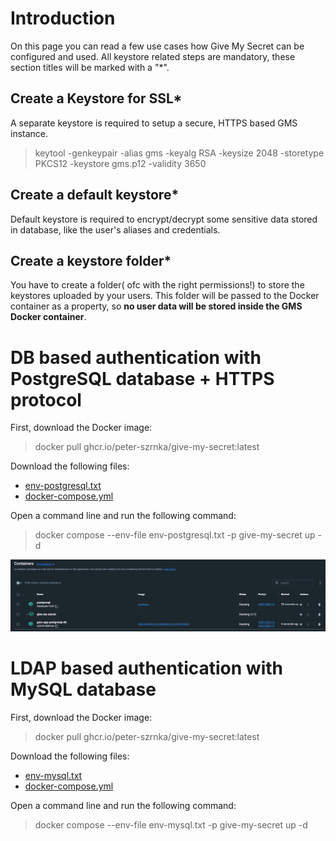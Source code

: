 # Introduction
On this page you can read a few use cases how Give My Secret can be configured and used. All keystore related steps are mandatory, these section titles will be marked with a "*".

## Create a Keystore for SSL*
A separate keystore is required to setup a secure, HTTPS based GMS instance.

> keytool -genkeypair -alias gms -keyalg RSA -keysize 2048 -storetype PKCS12 -keystore gms.p12 -validity 3650

## Create a default keystore*
Default keystore is required to encrypt/decrypt some sensitive data stored in database, like the user's aliases and credentials.

## Create a keystore folder*
You have to create a folder( ofc with the right permissions!) to store the keystores uploaded by your users. This folder will be passed to the Docker container as a property, so **no user data will be stored inside the GMS Docker container**.

# DB based authentication with PostgreSQL database + HTTPS protocol
First, download the Docker image:

> docker pull ghcr.io/peter-szrnka/give-my-secret:latest

Download the following files:
- [env-postgresql.txt](https://github.com/peter-szrnka/give-my-secret/blob/main/batch-files/db-authentication/env-postgresql.txt)
- [docker-compose.yml](https://github.com/peter-szrnka/give-my-secret/blob/main/batch-files/db-authentication/docker-compose.yml)

Open a command line and run the following command:

> docker compose --env-file env-postgresql.txt -p give-my-secret up -d

![image](docker-screenshot.png)

# LDAP based authentication with MySQL database
First, download the Docker image:

> docker pull ghcr.io/peter-szrnka/give-my-secret:latest

Download the following files:
- [env-mysql.txt](https://github.com/peter-szrnka/give-my-secret/blob/main/batch-files/db-authentication/env-mysql.txt)
- [docker-compose.yml](https://github.com/peter-szrnka/give-my-secret/blob/main/batch-files/ldap-authentication/docker-compose.yml)

Open a command line and run the following command:

> docker compose --env-file env-mysql.txt -p give-my-secret up -d

